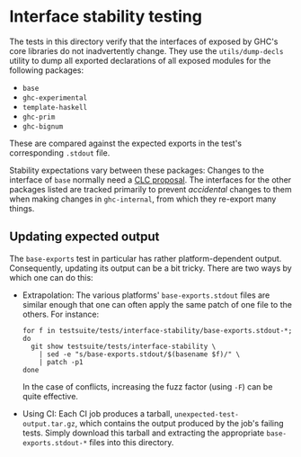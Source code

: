# Interface stability testing

The tests in this directory verify that the interfaces of exposed by GHC's
core libraries do not inadvertently change. They use the `utils/dump-decls`
utility to dump all exported declarations of all exposed modules for the
following packages:

  * `base`
  * `ghc-experimental`
  * `template-haskell`
  * `ghc-prim`
  * `ghc-bignum`

These are compared against the expected exports in the test's corresponding
`.stdout` file.

Stability expectations vary between these packages: Changes to the
interface of `base` normally need a [CLC proposal](https://github.com/haskell/core-libraries-committee).
The interfaces for the other packages listed are tracked primarily to
prevent _accidental_ changes to them when making changes in
`ghc-internal`, from which they re-export many things.


## Updating expected output

The `base-exports` test in particular has rather platform-dependent output.
Consequently, updating its output can be a bit tricky. There are two ways by
which one can do this:

 * Extrapolation: The various platforms' `base-exports.stdout` files are
   similar enough that one can often apply the same patch of one file to the
   others.  For instance:
   ```
   for f in testsuite/tests/interface-stability/base-exports.stdout-*; do
     git show testsuite/tests/interface-stability \
       | sed -e "s/base-exports.stdout/$(basename $f)/" \
       | patch -p1
   done
   ```
   In the case of conflicts, increasing the fuzz factor (using `-F`) can be
   quite effective.

 * Using CI: Each CI job produces a tarball, `unexpected-test-output.tar.gz`,
   which contains the output produced by the job's failing tests. Simply
   download this tarball and extracting the appropriate `base-exports.stdout-*`
   files into this directory.

